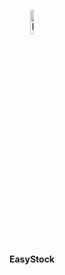 <div align="center" width="100%">
    <p><img width="10%" src="./assets/img/logo-easystock2.png" alt="logo"><br><b>EasyStock</b></p>
</div>
